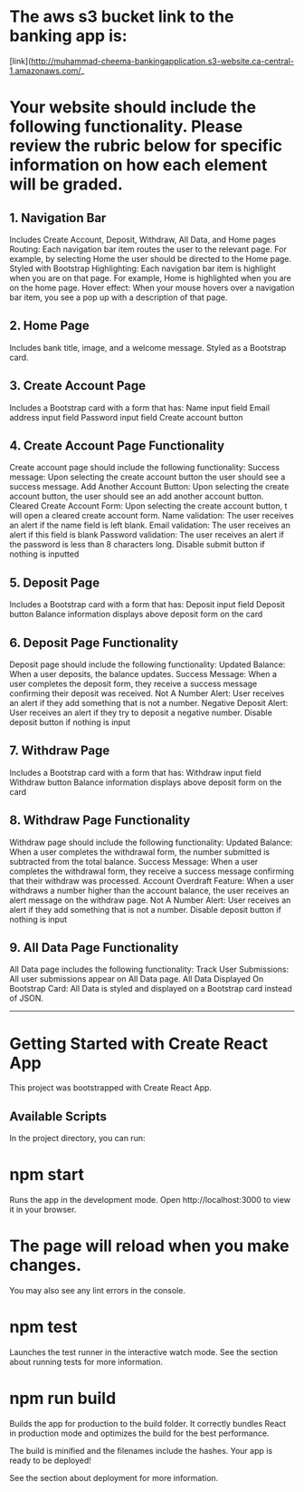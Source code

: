 # The aws s3 bucket link to the banking app is:
[link](http://muhammad-cheema-bankingapplication.s3-website.ca-central-1.amazonaws.com/_

# Your website should include the following functionality. Please review the rubric below for specific information on how each element will be graded. 

## 1. Navigation Bar
Includes Create Account, Deposit, Withdraw, All Data, and Home pages
Routing: Each navigation bar item routes the user to the relevant page. For example, by selecting Home the user should be directed to the Home page. 
Styled with Bootstrap
Highlighting: Each navigation bar item is highlight when you are on that page. For example, Home is highlighted when you are on the home page. 
Hover effect: When your mouse hovers over a navigation bar item, you see a pop up with a description of that page.

## 2. Home Page
Includes bank title, image, and a welcome message. 
Styled as a Bootstrap card. 

## 3. Create Account Page
Includes a Bootstrap card with a form that has:
Name input field
Email address input field
Password input field
Create account button

## 4. Create Account Page Functionality
Create account page should include the following functionality:
Success message: Upon selecting the create account button the user should see a success message. 
Add Another Account Button: Upon selecting the create account button, the user should see an add another account button. 
Cleared Create Account Form: Upon selecting the create account button, t will open a cleared create account form.
Name validation: The user receives an alert if the name field is left blank. 
Email validation: The user receives an alert if this field is blank 
Password validation: The user receives an alert if the password is less than 8 characters long. 
Disable submit button if nothing is inputted

## 5. Deposit Page
Includes a Bootstrap card with a form that has:
Deposit input field 
Deposit button 
Balance information displays above deposit form on the card

## 6. Deposit Page Functionality
Deposit page should include the following functionality:
Updated Balance: When a user deposits, the balance updates. 
Success Message: When a user completes the deposit form, they receive a success message confirming their deposit was received. 
Not A Number Alert: User receives an alert if they add something that is not a number. 
Negative Deposit Alert: User receives an alert if they try to deposit a negative number.
Disable deposit button if nothing is input

## 7. Withdraw Page
Includes a Bootstrap card with a form that has:
Withdraw input field 
Withdraw button 
Balance information displays above deposit form on the card

## 8. Withdraw Page Functionality
Withdraw page should include the following functionality:
Updated Balance: When a user completes the withdrawal form, the number submitted is subtracted from the total balance. 
Success Message: When a user completes the withdrawal form, they receive a success message confirming that their withdraw was processed. 
Account Overdraft Feature: When a user withdraws a number higher than the account balance, the user receives an alert message on the withdraw page.
Not A Number Alert: User receives an alert if they add something that is not a number. 
Disable deposit button if nothing is input

## 9. All Data Page Functionality
All Data page includes the following functionality:
Track User Submissions: All user submissions appear on All Data page.
All Data Displayed On Bootstrap Card: All Data is styled and displayed on a Bootstrap card instead of JSON.

 ********************************************************************************************************
# Getting Started with Create React App
This project was bootstrapped with Create React App.

## Available Scripts
In the project directory, you can run:

# npm start
Runs the app in the development mode.
Open http://localhost:3000 to view it in your browser.

# The page will reload when you make changes.
You may also see any lint errors in the console.

# npm test
Launches the test runner in the interactive watch mode.
See the section about running tests for more information.

# npm run build
Builds the app for production to the build folder.
It correctly bundles React in production mode and optimizes the build for the best performance.

The build is minified and the filenames include the hashes.
Your app is ready to be deployed!

See the section about deployment for more information.
 
